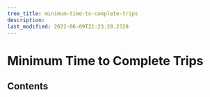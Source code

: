 ```yaml
---
tree_title: minimum-time-to-complete-trips
description: 
last_modified: 2022-06-09T21:23:28.2328
---
```


# Minimum Time to Complete Trips

## Contents

